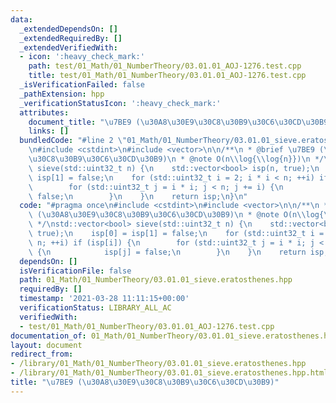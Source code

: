 ```yaml
---
data:
  _extendedDependsOn: []
  _extendedRequiredBy: []
  _extendedVerifiedWith:
  - icon: ':heavy_check_mark:'
    path: test/01_Math/01_NumberTheory/03.01.01_AOJ-1276.test.cpp
    title: test/01_Math/01_NumberTheory/03.01.01_AOJ-1276.test.cpp
  _isVerificationFailed: false
  _pathExtension: hpp
  _verificationStatusIcon: ':heavy_check_mark:'
  attributes:
    document_title: "\u7BE9 (\u30A8\u30E9\u30C8\u30B9\u30C6\u30CD\u30B9)"
    links: []
  bundledCode: "#line 2 \"01_Math/01_NumberTheory/03.01.01_sieve.eratosthenes.hpp\"\
    \n#include <cstdint>\n#include <vector>\n\n/**\n * @brief \u7BE9 (\u30A8\u30E9\
    \u30C8\u30B9\u30C6\u30CD\u30B9)\n * @note O(n\\log{\\log{n}})\n */\nstd::vector<bool>\
    \ sieve(std::uint32_t n) {\n    std::vector<bool> isp(n, true);\n    isp[0] =\
    \ isp[1] = false;\n    for (std::uint32_t i = 2; i * i < n; ++i) if (isp[i]) {\n\
    \        for (std::uint32_t j = i * i; j < n; j += i) {\n            isp[j] =\
    \ false;\n        }\n    }\n    return isp;\n}\n"
  code: "#pragma once\n#include <cstdint>\n#include <vector>\n\n/**\n * @brief \u7BE9\
    \ (\u30A8\u30E9\u30C8\u30B9\u30C6\u30CD\u30B9)\n * @note O(n\\log{\\log{n}})\n\
    \ */\nstd::vector<bool> sieve(std::uint32_t n) {\n    std::vector<bool> isp(n,\
    \ true);\n    isp[0] = isp[1] = false;\n    for (std::uint32_t i = 2; i * i <\
    \ n; ++i) if (isp[i]) {\n        for (std::uint32_t j = i * i; j < n; j += i)\
    \ {\n            isp[j] = false;\n        }\n    }\n    return isp;\n}"
  dependsOn: []
  isVerificationFile: false
  path: 01_Math/01_NumberTheory/03.01.01_sieve.eratosthenes.hpp
  requiredBy: []
  timestamp: '2021-03-28 11:11:15+00:00'
  verificationStatus: LIBRARY_ALL_AC
  verifiedWith:
  - test/01_Math/01_NumberTheory/03.01.01_AOJ-1276.test.cpp
documentation_of: 01_Math/01_NumberTheory/03.01.01_sieve.eratosthenes.hpp
layout: document
redirect_from:
- /library/01_Math/01_NumberTheory/03.01.01_sieve.eratosthenes.hpp
- /library/01_Math/01_NumberTheory/03.01.01_sieve.eratosthenes.hpp.html
title: "\u7BE9 (\u30A8\u30E9\u30C8\u30B9\u30C6\u30CD\u30B9)"
---
```

